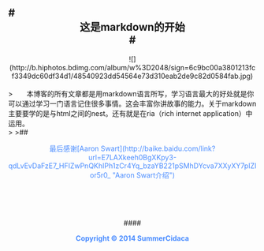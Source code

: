 #<center>这是markdown的开始<center>#
-----

<center>![](http://b.hiphotos.bdimg.com/album/w%3D2048/sign=6c9bc00a3801213fcf3349dc60df34d1/48540923dd54564e73d310eab2de9c82d0584fab.jpg)</center>
<br/>
>&emsp;&emsp;本博客的所有文章都是用markdown语言所写，学习语言最大的好处就是你可以通过学习一门语言记住很多事情。这会丰富你讲故事的能力。关于markdown主要要学的是与html之间的nest。还有就是在ria（rich internet application）中运用。<br/>
>
>##<center><p style="color:#4a8cff">最后感谢[Aaron Swart](http://baike.baidu.com/link?url=E7LAXkeeh0BgXKpy3-qdLvEvDaFzE7_HFIZwPnQKhIPh1zCr4Yq_bzaYB221pSMhDYcva7XXyXY7pIZIor5r0_ "Aaron Swart介绍")</p>

<br/>
<br/>
<br/>

####<center>**<p style="color:#4a8cff">Copyright &copy; 2014 SummerCidaca</p>**</center>